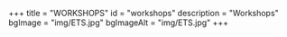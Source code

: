 +++
title = "WORKSHOPS"
id = "workshops"
description = "Workshops"
bgImage = "img/ETS.jpg"
bgImageAlt = "img/ETS.jpg"
+++

